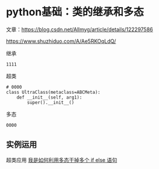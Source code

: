 # python基础：类的继承和多态


文章：https://blog.csdn.net/Allmyg/article/details/122297586

https://www.shuzhiduo.com/A/Ae5RKOqLdQ/



继承

```
1111
```



超类 

```
# 0000
class UltraClass(metaclass=ABCMeta):
    def __init__(self, arg1):
        super().__init__()
```

多态

```
0000
```

## 实例运用
超类应用
[我是如何利用多态干掉多个 if else 语句](https://foofish.net/replace-ifelse-with-polymorphism.html)

